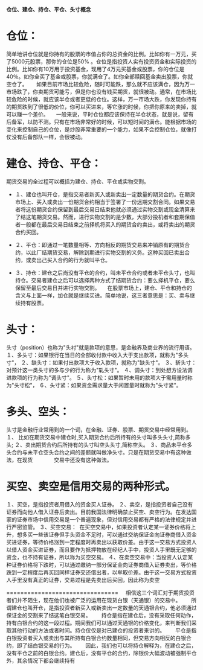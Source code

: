 **仓位、建仓、持仓、平仓、头寸概念**

# 仓位：
简单地讲仓位就是你持有的股票的市值占你的总资金的比例。比如你有一万元，买了5000元股票，那你的仓位是50% 。仓位是指投资人实有投资资金和实际投资的比例。比如你有10万用于投资基金，现用了4万元买基金或股票，你的仓位是40％。如你全买了基金或股票，你就满仓了。如你全部赎回基金卖出股票，你就空仓了。
     如果目前市场比较危险，随时可能跌，那么就不应该满仓，因为万一市场跌了，你卖期货可能亏，但是你也没有钱买期货，就很被动。通常，在市场比较危险的时候，就应该半仓或者更低的仓位。这样，万一市场大跌，你发现你持有的期货跌到了很低的价位，你可以买进来，等它涨的时候，你把你原来的卖掉，就可以赚一个差价。     一般来说，平时仓位都应该保持在半仓状态，就是说，留有后备军，以防不测。只有在市场非常好的时候，可以短时间的满仓。能根据市场的变化来控制自己的仓位，是炒股非常重要的一个能力，如果不会控制仓位，就像打仗没有后备部队一样，会很被动。

# 建仓、持仓、平仓：
期货交易的全过程可以概括为建仓、持仓、平仓或实物交割。
 * １、建仓也叫开仓，是指交易者新买入或新卖出一定数量的期货合约。在期货市场上、买入或卖出一份期货合约相当于签署了一份远期交割合同。如果交易者将这份期货合约保留到最后交易日结束他就必须通过实物交割或现金清算来了结这笔期货交易。然而，进行实物交割的是少数，大部分投机者和套期保值者一般都在最后交易日结束之前择机将买入的期货合约卖出，或将卖出的期货合约买回。

* ２、平仓：即通过一笔数量相等、方向相反的期货交易来冲销原有的期货合约，以此厂结期货交易，解除到期进行实物交割的义务。这种买回已卖出合约，或卖出己买入合约的行为就叫平仓。

* ３、持仓：建仓之后尚没有平仓的合约，叫未平仓合约或者未平仓头寸，也叫持仓。交易者建仓之后可以选择两种方式了结期货合约：要么择机平仓，要么保留至最后交易日并进行实物交割。
   
在股票市场上，建仓、平仓和持仓的含义与上面一样，加仓就是继续买进。简单地说，这三者意思是：买、卖与继续持有股票。
  
# 头寸：
头寸（position）也称为"头衬"就是款项的意思，是金融界及商业界的流行用语。
１、多头寸：如果银行在当日的全部收付款中收入大于支出款项，就称为"多头寸"，
２、缺头寸：如果付出款项大于收入款项，就称为"缺头寸"。
３、斩头寸：对预计这一类头寸的多与少的行为称为"轧头寸"。
４、调头寸：到处想方设法调进款项的行为称为"调头寸"。
５、头寸松：如果暂时未用的款项大于需用量时称为"头寸松"，
６、头寸紧：如果资金需求量大于闲置量时就称为"头寸紧"。

# 多头、空头：
头寸是金融行业常用到的一个词，在金融、证券、股票、期货交易中经常用到。
１、 比如在期货交易中建仓时,买入期货合约后所持有的头寸叫多头头寸,简称多头;
２、卖出期货合约后所持有的头寸叫空头头寸,简称空头。
３、商品未平仓多头合约与未平仓空头合约之间的差额就叫做净头寸。只是在期货交易中有这种做法，在现货　　　　交易中还没有这种做法。

# 买空、卖空是信用交易的两种形式。
１、买空，是指投资者用借入的资金买人证券。
２、卖空，是指投资者自己没有证券而向他人借入证券后卖出。目前我国法律明确禁止买空、卖空行为。在发达国家的证券市场中信用交易是一个普遍现象，但对信用交易都有严格的法律规定并进行严密监管。
３、买空交易：  在买空交易中，如果投资者认定某一证券价格将上升，想多买一些该证券但手头资金不足时，可以通过交纳保证金向证券商借入资金买进证券，等待价格涨到一定程度时再卖出以获取价差。由于这一交易方式投资人以借人资金买进证券，而且要作为抵押物放在经纪人手中，投资人手里既无足够的资金，也不持有证券，所以称为买空交易。
４、在卖空交易中：当投资人认定某种证券价格将下跌时，可以通过缴纳一部分保证金向证券商借入证券卖出，等价格跌到一定程度后再买回同样证券交还借出者，以牟取价差。由于这一交易方式投资人手里没有真正的证券，交易过程是先卖出后买回，因此称为卖空


================================
    相信这三个词汇对于期货投资者们并不陌生，现在他们也被广泛的运用在现货白银（天通银）的交易中。
 
    所谓建仓也叫开仓，是指投资者新买入或新卖出一定数量的天通银合约，他必须通过保证金的交割来了结这笔白银交易。
 
    持仓是指在建仓后，没有采取任何动作，持有白银合约的这一段过程。期间我们可以通过天通银的价格变化，来判断我们采取其他行动的方法或者时间。持仓仅仅是对已建仓的投资者来讲的。
 
    平仓是指白银投资者买入或卖出与其所持有白银合约数量相同，但交易方向相反的白银合约，即了结白银交易的行为。
 
    因此，我们也可以将持仓解释为，在建仓之后，没有平仓之前的白银合约。建仓后，没有平仓的合约，除银价大幅波动被强制平仓外，其余情况下都会继续持有

